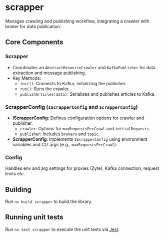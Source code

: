 # scrapper

Manages crawling and publishing workflow, integrating a crawler with broker for data publication.

## Core Components

### Scrapper

- Coordinates an `AbstractResourceCrawler` and `KafkaPublisher` for data extraction and message publishing.
- Key Methods:
  - `init()`: Connects to Kafka, initializing the publisher.
  - `run()`: Runs the crawler.
  - `publishArticles(data)`: Serializes and publishes articles to Kafka.

### ScrapperConfig (`IScrapperConfig` and `ScrapperConfig`)

- **IScrapperConfig**: Defines configuration options for crawler and publisher.
  - `crawler`: Options for `maxRequestsPerCrawl` and `initialRequests`.
  - `publisher`: Includes `brokers` and `topic`.
- **ScrapperConfig**: Implements `IScrapperConfig` using environment variables and CLI args (e.g., `maxRequestsPerCrawl`).

### Config

Handles env and arg settings for proxies (Zyte), Kafka connection, request limits etc.

## Building

Run `nx build scrapper` to build the library.

## Running unit tests

Run `nx test scrapper` to execute the unit tests via [Jest](https://jestjs.io).
